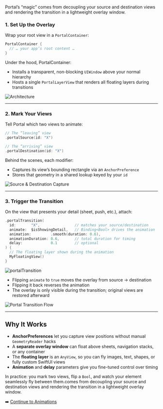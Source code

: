Portal’s “magic” comes from decoupling your source and destination views and rendering the transition in a lightweight overlay window.

### 1. Set Up the Overlay  
Wrap your root view in a `PortalContainer`:

```swift
PortalContainer {
  // … your app’s root content …
}
```

Under the hood, PortalContainer:

- Installs a transparent, non-blocking `UIWindow` above your normal hierarchy  
- Hosts a single `PortalLayerView` that renders all floating layers during transitions  

![Architecture](https://github.com/user-attachments/assets/998eaf85-598e-4b13-8f1c-8890f5d7aa8f)

---

### 2. Mark Your Views  
Tell Portal which two views to animate:

```swift
// The “leaving” view
.portalSource(id: "X")

// The “arriving” view
.portalDestination(id: "X")
```

Behind the scenes, each modifier:

- Captures its view’s bounding rectangle via an `AnchorPreference`  
- Stores that geometry in a shared lookup keyed by your `id`  

![Source & Destination Capture](https://github.com/user-attachments/assets/6113ccb6-c6a8-4dc4-a5a9-f9a8e1ca25b0)

---

### 3. Trigger the Transition  
On the view that presents your detail (sheet, push, etc.), attach:

```swift
.portalTransition(
  id:       "X",                // matches your source/destination
  animate:  $isShowingDetail,   // Binding<Bool> drives the animation
  animation:         .smooth(duration: 0.6),
  animationDuration: 0.6,       // total duration for timing
  delay:             0.1        // optional
) {
  // The floating layer shown during the animation
  MyFloatingView()
}
```

![portalTransition](https://github.com/user-attachments/assets/4299f10f-5216-4721-934a-5e3e22353263)

- Flipping `animate` to `true` moves the overlay from source → destination  
- Flipping it back reverses the animation  
- The overlay is only visible during the transition; original views are restored afterward  

![Portal Transition Flow](https://github.com/user-attachments/assets/db772732-37ed-4418-a770-38e2cd18d912)

---

## Why It Works

- **AnchorPreferences** let you capture view positions without manual `GeometryReader` hacks  
- A **separate overlay window** can float above sheets, navigation stacks, or any container  
- The **floating layer** is an `AnyView`, so you can fly images, text, shapes, or fully custom SwiftUI views  
- **Animation** and **delay** parameters give you fine-tuned control over timing  

In practice: you mark two views, flip a `Bool`, and watch your element seamlessly fly between them.comes from decoupling your source and destination views and rendering the transition in a lightweight overlay window.

➡️ [Continue to Animations](./Animations)